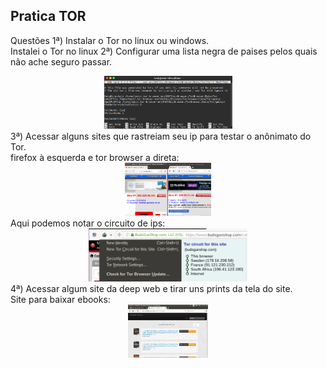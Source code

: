 ## Pratica TOR
Questões
1ª) Instalar o Tor no linux ou windows. <br>
Instalei o Tor no linux 
2ª) Configurar uma lista negra de paises pelos quais não ache seguro passar. <br>
<div align="center"><img src="img/tor01.png" alt="" style="width:80; height:85px;"/></div>
3ª) Acessar alguns sites que rastreiam seu ip para testar o anônimato do Tor. <br>
firefox à esquerda e tor browser a direta:
<div align="center"><img src="img/tor02.png" alt="" style="width:80; height:85px;"/></div>
Aqui podemos notar o circuito de ips:
<div align="center"><img src="img/tor03.png" alt="" style="width:80; height:85px;"/></div>
4ª) Acessar algum site da deep web e tirar uns prints da tela do site. <br>
Site para baixar ebooks:
<div align="center"><img src="img/tor04.png" alt="" style="width:80; height:85px;"/></div>
